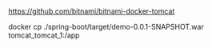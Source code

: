 #


https://github.com/bitnami/bitnami-docker-tomcat


docker cp ./spring-boot/target/demo-0.0.1-SNAPSHOT.war tomcat_tomcat_1:/app

